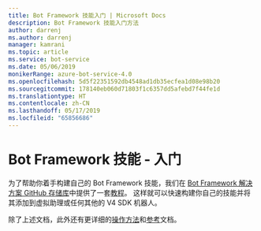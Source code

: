 ```yaml
---
title: Bot Framework 技能入门 | Microsoft Docs
description: Bot Framework 技能入门方法
author: darrenj
ms.author: darrenj
manager: kamrani
ms.topic: article
ms.service: bot-service
ms.date: 05/06/2019
monikerRange: azure-bot-service-4.0
ms.openlocfilehash: 5d5f22351592db4548ad1db35ecfea1d08e98b20
ms.sourcegitcommit: 178140eb060d71803f1c6357dd5afebd7f44fe1d
ms.translationtype: HT
ms.contentlocale: zh-CN
ms.lasthandoff: 05/17/2019
ms.locfileid: "65856686"
---
```

# <a name="bot-framework-skills---getting-started"></a>Bot Framework 技能 - 入门

为了帮助你着手构建自己的 Bot Framework 技能，我们在 [Bot Framework 解决方案 GitHub 存储库](https://github.com/Microsoft/botframework-solutions)中提供了一套[教程](https://github.com/microsoft/AI/tree/master/docs#tutorials)。 这样就可以快速构建你自己的技能并将其添加到虚拟助理或任何其他的 V4 SDK 机器人。

除了上述文档，此外还有更详细的[操作方法](https://github.com/microsoft/AI/tree/master/docs#how-to)和[参考](https://github.com/microsoft/AI/tree/master/docs#reference)文档。